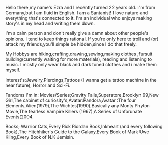 Hello there,my name's Ezra and I recently turned 22 years old.
I'm from Germany,but I am fluid in English. 
I am a Santanist!
I love nature and 
everything that's connected to it. I'm an individual who enjoys making story's in my head and writing them down.

I'm a calm person and don't really give a damn about other people's opinions. I tend to keep things rational. If you're only here to troll and (or) attack my friends,you'll simple be hidden,since I do that freely.

My Hobbys are hiking,crafting,drawing,sewing,making clothes ,fursuit building(currently waiting for more materials), reading and listening to music. 
I mostly only wear black and dark toned clothes and i make them myself.

Interest's:Jewelry,Piercings,Tattoos (I wanna get a tattoo machine in the near future), Horror and Sci-Fi.

Fandoms I'm in: 
Movies/Series;Gravity Falls,Superstore,Brooklyn 99,New Girl,The cabinet of curiosity's,Avatar:Pandora,Avatar :The four Elements,Alien(1979),The Wichtes(1990),Basically any Monty Phyton Movie,The fearless Vampire Killers (1967),A Series of Unforunate Events(2004.


Books; Warrior Cats,Every Rick Riordan Book,Inkheart (and every following Book),The Hitchhiker's Guide to the Galaxy,Every Book of Mark Uwe Kling,Every Book of N.K Jemisin.
